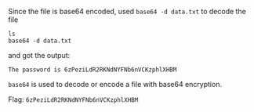 Since the file is base64 encoded, used `base64 -d data.txt` to decode the file 
```
ls
base64 -d data.txt
```
and got the output:
```
The password is 6zPeziLdR2RKNdNYFNb6nVCKzphlXHBM
```

`base64` is used to decode or encode a file with base64 encryption.

Flag: `6zPeziLdR2RKNdNYFNb6nVCKzphlXHBM`
